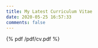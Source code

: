 ```yaml
---
title: My Latest Curriculum Vitae
date: 2020-05-25 16:57:33
comments: false
---
```


{% pdf /pdf/cv.pdf %}
